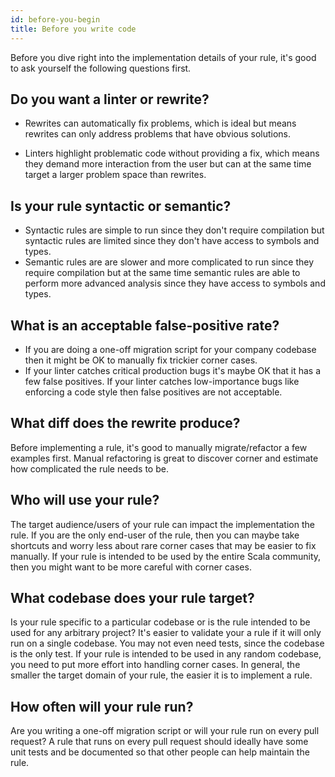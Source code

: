 ```yaml
---
id: before-you-begin
title: Before you write code
---
```


Before you dive right into the implementation details of your rule, it's good to
ask yourself the following questions first.

## Do you want a linter or rewrite?

- Rewrites can automatically fix problems, which is ideal but means rewrites can
  only address problems that have obvious solutions.

- Linters highlight problematic code without providing a fix, which means they
  demand more interaction from the user but can at the same time target a larger
  problem space than rewrites.

## Is your rule syntactic or semantic?

- Syntactic rules are simple to run since they don't require compilation but
  syntactic rules are limited since they don't have access to symbols and types.
- Semantic rules are are slower and more complicated to run since they require
  compilation but at the same time semantic rules are able to perform more
  advanced analysis since they have access to symbols and types.

## What is an acceptable false-positive rate?

- If you are doing a one-off migration script for your company codebase then it
  might be OK to manually fix trickier corner cases.
- If your linter catches critical production bugs it's maybe OK that it has a
  few false positives. If your linter catches low-importance bugs like enforcing
  a code style then false positives are not acceptable.

## What diff does the rewrite produce?

Before implementing a rule, it's good to manually migrate/refactor a few
examples first. Manual refactoring is great to discover corner and estimate how
complicated the rule needs to be.

## Who will use your rule?

The target audience/users of your rule can impact the implementation the rule.
If you are the only end-user of the rule, then you can maybe take shortcuts and
worry less about rare corner cases that may be easier to fix manually. If your
rule is intended to be used by the entire Scala community, then you might want
to be more careful with corner cases.

## What codebase does your rule target?

Is your rule specific to a particular codebase or is the rule intended to be
used for any arbitrary project? It's easier to validate your a rule if it will
only run on a single codebase. You may not even need tests, since the codebase
is the only test. If your rule is intended to be used in any random codebase,
you need to put more effort into handling corner cases. In general, the smaller
the target domain of your rule, the easier it is to implement a rule.

## How often will your rule run?

Are you writing a one-off migration script or will your rule run on every pull
request? A rule that runs on every pull request should ideally have some unit
tests and be documented so that other people can help maintain the rule.
